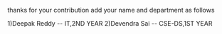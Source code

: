thanks for your contribution
add your name and department as follows

1)Deepak Reddy -- IT,2ND YEAR
2)Devendra Sai -- CSE-DS,1ST YEAR
